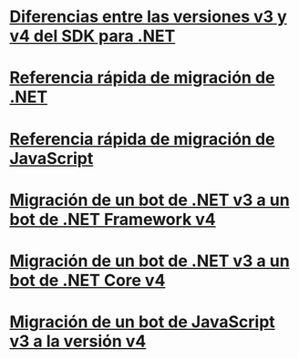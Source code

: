 <!--# [Migration overview](migratration-overview.md)-->
# [Diferencias entre las versiones v3 y v4 del SDK para .NET](migration-about.md)
# [Referencia rápida de migración de .NET](net-migration-quickreference.md)
# [Referencia rápida de migración de JavaScript](javascript-migration-quickreference.md)
# [Migración de un bot de .NET v3 a un bot de .NET Framework v4](conversion-framework.md)
# [Migración de un bot de .NET v3 a un bot de .NET Core v4](conversion-core.md)
# [Migración de un bot de JavaScript v3 a la versión v4](conversion-javascript.md)

<!-- Current target:
_intro/overview_
    Summary of our approach to migration, including what's in this node, with links. (pending)
Differences between the v3 and v4 .NET SDK
Differences between the v3 and v4 JavaScript SDK (pending rough draft Jonathan S)
.NET migration quick reference
JavaScript migration quick reference
Migrate a .NET v3 bot to a Framework v4 bot
Migrate a .NET v3 bot to a Core v4 bot
Migrate a JavaScript v3 bot to v4

(For walkthroughs and overview: mention why you'd use each approach)
-->